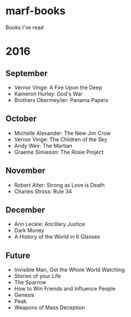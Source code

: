 # marf-books
Books I've read

# 2016

## September
- Vernor Vinge: A Fire Upon the Deep
- Kameron Hurley: God's War
- Brothers Obermey/ier: Panama Papers

## October
- Michelle Alexander: The New Jim Crow
- Vernor Vinge: The Children of the Sky
- Andy Weir: The Martian
- Graeme Simieson: The Rosie Project

## November
- Robert Alter: Strong as Love is Death
- Charles Stross: Rule 34

## December
- Ann Leckie: Ancillary Justice
- Dark Money
- A History of the World in 6 Glasses

## Future
- Invisible Man, Got the Whole World Watching
- Stories of your Life
- The Sparrow
- How to Win Friends and Influence People
- Genesis
- Peak
- Weapons of Mass Deception
